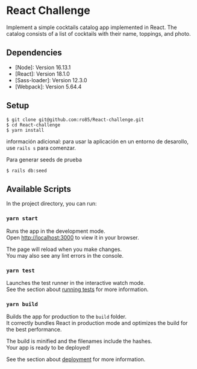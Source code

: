# React Challenge

Implement a simple cocktails catalog app implemented in React.
The catalog consists of a list of cocktails with their name, toppings, and photo.

## Dependencies

* [Node]: Version 16.13.1
* [React]: Version 18.1.0
* [Sass-loader]: Version 12.3.0
* [Webpack]: Version 5.64.4

## Setup

```
$ git clone git@github.com:ro85/React-challenge.git
$ cd React-challenge
$ yarn install
```
información adicional: para usar la aplicación en un entorno de desarollo, use ```rails s``` para comenzar.

Para generar seeds de prueba
```
$ rails db:seed
```

## Available Scripts

In the project directory, you can run:

### `yarn start`

Runs the app in the development mode.\
Open [http://localhost:3000](http://localhost:3000) to view it in your browser.

The page will reload when you make changes.\
You may also see any lint errors in the console.

### `yarn test`

Launches the test runner in the interactive watch mode.\
See the section about [running tests](https://facebook.github.io/create-react-app/docs/running-tests) for more information.

### `yarn build`

Builds the app for production to the `build` folder.\
It correctly bundles React in production mode and optimizes the build for the best performance.

The build is minified and the filenames include the hashes.\
Your app is ready to be deployed!

See the section about [deployment](https://facebook.github.io/create-react-app/docs/deployment) for more information.

